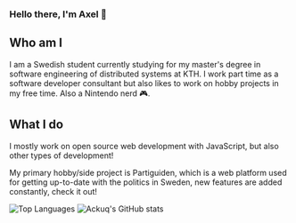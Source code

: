 ### Hello there, I'm Axel 👋

## Who am I

I am a Swedish student currently studying for my master's degree in software engineering of distributed systems at KTH. I work part time as a software developer consultant but also likes to work on hobby projects in my free time. Also a Nintendo nerd 🎮.

## What I do

I mostly work on open source web development with JavaScript, but also other types of development!

My primary hobby/side project is Partiguiden, which is a web platform used for getting up-to-date with the politics in Sweden, new features are added constantly, check it out!

![Top Languages](https://github-readme-stats.vercel.app/api/top-langs/?username=Ackuq&layout=compact)
![Ackuq's GitHub stats](https://github-readme-stats.vercel.app/api?username=Ackuq)
